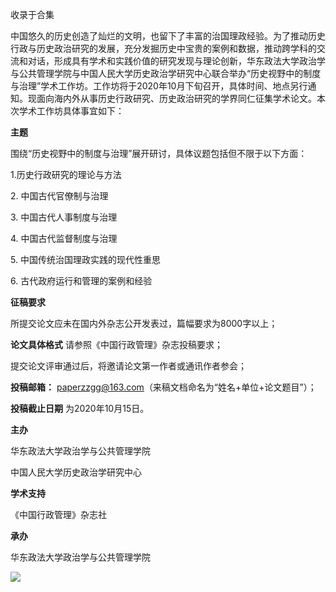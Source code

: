 

收录于合集

中国悠久的历史创造了灿烂的文明，也留下了丰富的治国理政经验。为了推动历史行政与历史政治研究的发展，充分发掘历史中宝贵的案例和数据，推动跨学科的交流和对话，形成具有学术和实践价值的研究发现与理论创新，华东政法大学政治学与公共管理学院与中国人民大学历史政治学研究中心联合举办“历史视野中的制度与治理”学术工作坊。工作坊将于2020年10月下旬召开，具体时间、地点另行通知。现面向海内外从事历史行政研究、历史政治研究的学界同仁征集学术论文。本次学术工作坊具体事宜如下：

  

  

 **主题**

  

围绕“历史视野中的制度与治理”展开研讨，具体议题包括但不限于以下方面：  

  

1.历史行政研究的理论与方法

  

2\. 中国古代官僚制与治理

  

3\. 中国古代人事制度与治理

  

4\. 中国古代监督制度与治理

  

5\. 中国传统治国理政实践的现代性重思

6\. 古代政府运行和管理的案例和经验

  

  

 **征稿要求**

  

所提交论文应未在国内外杂志公开发表过，篇幅要求为8000字以上；  

  

 **论文具体格式** 请参照《中国行政管理》杂志投稿要求；

  

提交论文评审通过后，将邀请论文第一作者或通讯作者参会；

  

 **投稿邮箱：** paperzzgg@163.com（来稿文档命名为“姓名+单位+论文题目”）；

  

 **投稿截止日期** 为2020年10月15日。

  

  

 **主办**

  

华东政法大学政治学与公共管理学院  

  

中国人民大学历史政治学研究中心

  

  

 **学术支持**

  

《中国行政管理》杂志社  

  

  

 **承办**  

  

华东政法大学政治学与公共管理学院  

  

![](/images/257/2.jpeg)

  

